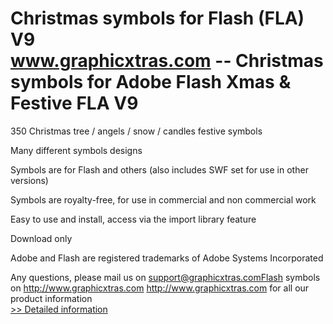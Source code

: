 # Christmas symbols for Flash (FLA) V9<br />www.graphicxtras.com -- Christmas symbols for Adobe Flash Xmas & Festive FLA V9

350 Christmas tree / angels / snow / candles festive symbols

Many different symbols designs

Symbols are for Flash and others (also includes SWF set for use in other versions)

Symbols are royalty-free, for use in commercial and non commercial work

Easy to use and install, access via the import library feature

Download only

Adobe and Flash are registered trademarks of Adobe Systems Incorporated


Any questions, please mail us on support@graphicxtras.comFlash symbols on http://www.graphicxtras.com
http://www.graphicxtras.com for all our product information<br />[>> Detailed information](https://secure.shareit.com/shareit/product.html?productid=300280961&affiliateid=200057808)